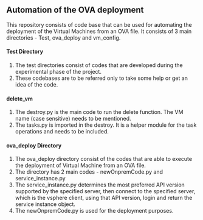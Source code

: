 ## Automation of the OVA deployment

This repository consists of code base that can be used for automating the deployment of the Virtual Machines from an OVA file. 
It consists of 3 main directories - Test, ova_deploy and vm_config.
#### Test Directory
1. The test directories consist of codes that are developed during the experimental phase of the project. 
2. These codebases are to be referred only to take some help or get an idea of the code. 

#### delete_vm 
1. The destroy.py is the main code to run the delete function. The VM name (case sensitive) needs to be mentioned. 
2. The tasks.py is imported in the destroy. It is a helper module for the task operations and needs to be included.
   
#### ova_deploy Directory
1. The ova_deploy directory consist of the codes that are able to execute the deployment of Virtual Machine from an OVA file. 
2. The directory has 2 main codes - newOnpremCode.py and service_instance.py
3. The service_instance.py determines the most preferred API version supported by the specified server, then connect to the specified server, which is the vsphere client, using that API version, login and return the service instance object.
4. The newOnpremCode.py is used for the deployment purposes.

